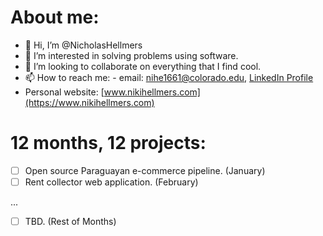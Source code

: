 # About me:
- 👋 Hi, I’m @NicholasHellmers
- 👀 I’m interested in solving problems using software.
- 💞️ I’m looking to collaborate on everything that I find cool.
- 📫 How to reach me: - email: nihe1661@colorado.edu, [LinkedIn Profile](https://www.linkedin.com/in/nicholas-hellmers/)
- Personal website: [www.nikihellmers.com](https://www.nikihellmers.com)

# 12 months, 12 projects:
- [ ] Open source Paraguayan e-commerce pipeline. (January)
- [ ] Rent collector web application. (February)

...

- [ ] TBD. (Rest of Months)
<!---
ParaguayanViking/ParaguayanViking is a ✨ special ✨ repository because its `README.md` (this file) appears on your GitHub profile.
You can click the Preview link to take a look at your changes.
--->
